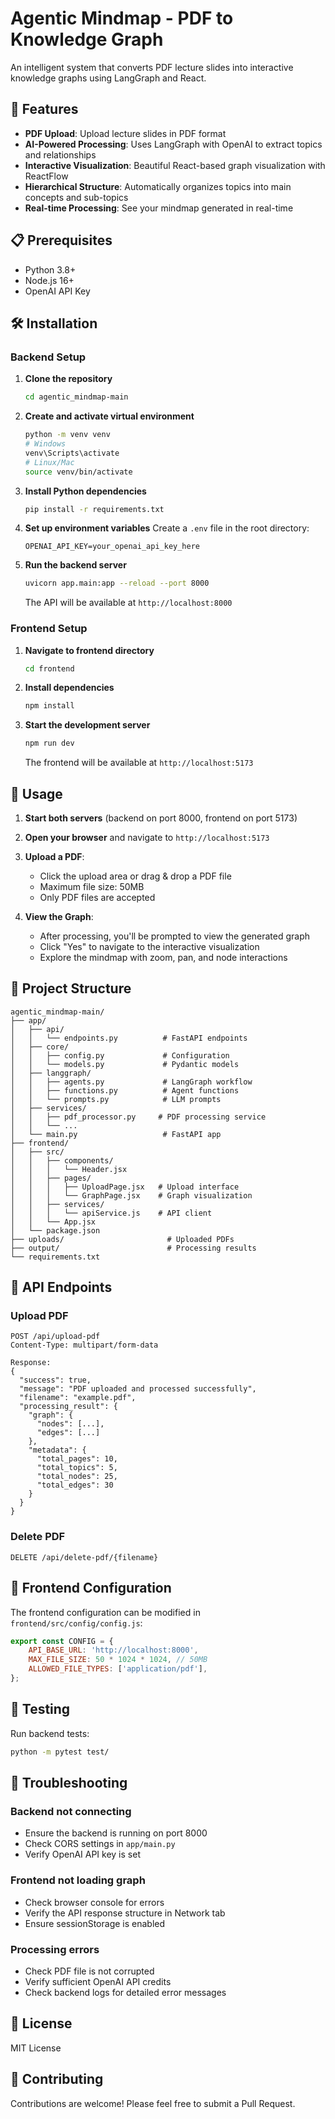 # Agentic Mindmap - PDF to Knowledge Graph

An intelligent system that converts PDF lecture slides into interactive knowledge graphs using LangGraph and React.

## 🚀 Features

- **PDF Upload**: Upload lecture slides in PDF format
- **AI-Powered Processing**: Uses LangGraph with OpenAI to extract topics and relationships
- **Interactive Visualization**: Beautiful React-based graph visualization with ReactFlow
- **Hierarchical Structure**: Automatically organizes topics into main concepts and sub-topics
- **Real-time Processing**: See your mindmap generated in real-time

## 📋 Prerequisites

- Python 3.8+
- Node.js 16+
- OpenAI API Key

## 🛠️ Installation

### Backend Setup

1. **Clone the repository**
   ```bash
   cd agentic_mindmap-main
   ```

2. **Create and activate virtual environment**
   ```bash
   python -m venv venv
   # Windows
   venv\Scripts\activate
   # Linux/Mac
   source venv/bin/activate
   ```

3. **Install Python dependencies**
   ```bash
   pip install -r requirements.txt
   ```

4. **Set up environment variables**
   Create a `.env` file in the root directory:
   ```env
   OPENAI_API_KEY=your_openai_api_key_here
   ```

5. **Run the backend server**
   ```bash
   uvicorn app.main:app --reload --port 8000
   ```
   The API will be available at `http://localhost:8000`

### Frontend Setup

1. **Navigate to frontend directory**
   ```bash
   cd frontend
   ```

2. **Install dependencies**
   ```bash
   npm install
   ```

3. **Start the development server**
   ```bash
   npm run dev
   ```
   The frontend will be available at `http://localhost:5173`

## 🎯 Usage

1. **Start both servers** (backend on port 8000, frontend on port 5173)

2. **Open your browser** and navigate to `http://localhost:5173`

3. **Upload a PDF**:
   - Click the upload area or drag & drop a PDF file
   - Maximum file size: 50MB
   - Only PDF files are accepted

4. **View the Graph**:
   - After processing, you'll be prompted to view the generated graph
   - Click "Yes" to navigate to the interactive visualization
   - Explore the mindmap with zoom, pan, and node interactions

## 📁 Project Structure

```
agentic_mindmap-main/
├── app/
│   ├── api/
│   │   └── endpoints.py          # FastAPI endpoints
│   ├── core/
│   │   ├── config.py             # Configuration
│   │   └── models.py             # Pydantic models
│   ├── langgraph/
│   │   ├── agents.py             # LangGraph workflow
│   │   ├── functions.py          # Agent functions
│   │   └── prompts.py            # LLM prompts
│   ├── services/
│   │   ├── pdf_processor.py     # PDF processing service
│   │   └── ...
│   └── main.py                   # FastAPI app
├── frontend/
│   ├── src/
│   │   ├── components/
│   │   │   └── Header.jsx
│   │   ├── pages/
│   │   │   ├── UploadPage.jsx   # Upload interface
│   │   │   └── GraphPage.jsx    # Graph visualization
│   │   ├── services/
│   │   │   └── apiService.js    # API client
│   │   └── App.jsx
│   └── package.json
├── uploads/                       # Uploaded PDFs
├── output/                        # Processing results
└── requirements.txt
```

## 🔌 API Endpoints

### Upload PDF
```http
POST /api/upload-pdf
Content-Type: multipart/form-data

Response:
{
  "success": true,
  "message": "PDF uploaded and processed successfully",
  "filename": "example.pdf",
  "processing_result": {
    "graph": {
      "nodes": [...],
      "edges": [...]
    },
    "metadata": {
      "total_pages": 10,
      "total_topics": 5,
      "total_nodes": 25,
      "total_edges": 30
    }
  }
}
```

### Delete PDF
```http
DELETE /api/delete-pdf/{filename}
```

## 🎨 Frontend Configuration

The frontend configuration can be modified in `frontend/src/config/config.js`:

```javascript
export const CONFIG = {
    API_BASE_URL: 'http://localhost:8000',
    MAX_FILE_SIZE: 50 * 1024 * 1024, // 50MB
    ALLOWED_FILE_TYPES: ['application/pdf'],
};
```

## 🧪 Testing

Run backend tests:
```bash
python -m pytest test/
```

## 🐛 Troubleshooting

### Backend not connecting
- Ensure the backend is running on port 8000
- Check CORS settings in `app/main.py`
- Verify OpenAI API key is set

### Frontend not loading graph
- Check browser console for errors
- Verify the API response structure in Network tab
- Ensure sessionStorage is enabled

### Processing errors
- Check PDF file is not corrupted
- Verify sufficient OpenAI API credits
- Check backend logs for detailed error messages

## 📝 License

MIT License

## 🤝 Contributing

Contributions are welcome! Please feel free to submit a Pull Request.
